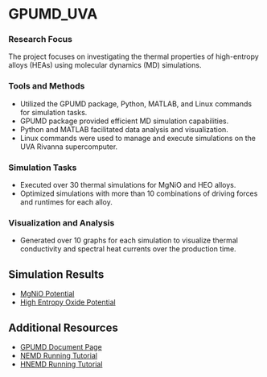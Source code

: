 # GPUMD_UVA

### Research Focus
The project focuses on investigating the thermal properties of high-entropy alloys (HEAs) using molecular dynamics (MD) simulations.

### Tools and Methods
- Utilized the GPUMD package, Python, MATLAB, and Linux commands for simulation tasks.
- GPUMD package provided efficient MD simulation capabilities.
- Python and MATLAB facilitated data analysis and visualization.
- Linux commands were used to manage and execute simulations on the UVA Rivanna supercomputer.

### Simulation Tasks
- Executed over 30 thermal simulations for MgNiO and HEO alloys.
- Optimized simulations with more than 10 combinations of driving forces and runtimes for each alloy.

### Visualization and Analysis
- Generated over 10 graphs for each simulation to visualize thermal conductivity and spectral heat currents over the production time.

## Simulation Results
- [MgNiO Potential](./MgNiO/)
- [High Entropy Oxide Potential](./HEO/)

## Additional Resources
- [GPUMD Document Page](https://gpumd.org/index.html)
- [NEMD Running Tutorial](https://gpumd.org/tutorials/thermal_transport_nemd.html)
- [HNEMD Running Tutorial](https://gpumd.org/tutorials/thermal_transport_hnemd.html)
